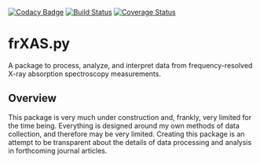 [![Codacy Badge](https://api.codacy.com/project/badge/Grade/7d56a836e8f6439c82b4e69fd0e2d42c)](https://app.codacy.com/manual/BGerwe/frXAS.py?utm_source=github.com&utm_medium=referral&utm_content=BGerwe/frXAS.py&utm_campaign=Badge_Grade_Dashboard)
[![Build Status](https://travis-ci.org/BGerwe/frXAS.py.svg?branch=master)](https://travis-ci.org/BGerwe/frXAS.py)
[![Coverage Status](https://coveralls.io/repos/github/BGerwe/frXAS.py/badge.svg?branch=master)](https://coveralls.io/github/BGerwe/frXAS.py?branch=master)

# frXAS.py
A package to process, analyze, and interpret data from frequency-resolved X-ray absorption spectroscopy measurements.

## Overview
This package is very much under construction and, frankly, very limited for the time being. Everything is designed
around my own methods of data collection, and therefore may be very limited. Creating this package is an attempt to
be transparent about the details of data processing and analysis in forthcoming journal articles.

